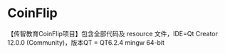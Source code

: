 # CoinFlip
【传智教育CoinFlip项目】包含全部代码及 resource 文件，IDE=Qt Creator 12.0.0 (Community)，版本QT = QT6.2.4 mingw 64-bit
